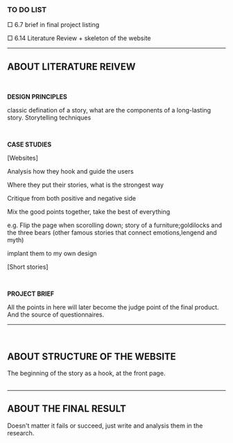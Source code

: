 ### TO DO LIST

□ 6.7 brief in final project listing

□ 6.14 Literature Review + skeleton of the website

---

## ABOUT LITERATURE REIVEW

<br/>

**DESIGN PRINCIPLES**

classic defination of a story, what are the components of a long-lasting story. Storytelling techniques

<br/>

**CASE STUDIES**

[Websites]

Analysis how they hook and guide the users

Where they put their stories, what is the strongest way

Critique from both positive and negative side

Mix the good points together, take the best of everything

e.g. Flip the page when scorolling down; story of a furniture;goldilocks and the three bears (other famous stories that connect emotions,lengend and myth)

implant them to my own design
<br/>

[Short stories]

<br/>

**PROJECT BRIEF**

All the points in here will later become the judge point of the final product. And the source of questionnaires.

---

<br/>

## ABOUT STRUCTURE OF THE WEBSITE

The beginning of the story as a hook, at the front page.
<br/>
<br/>

---

## ABOUT THE FINAL RESULT

Doesn't matter it fails or succeed, just write and analysis them in the research.
